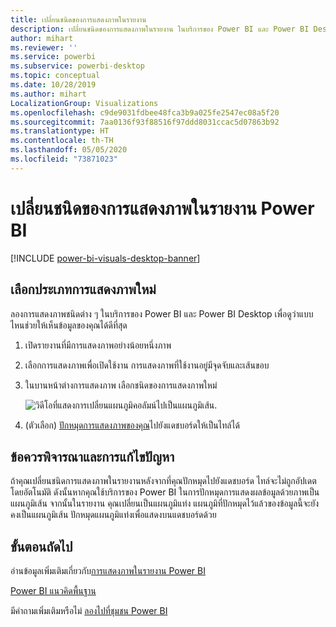 ```yaml
---
title: เปลี่ยนชนิดของการแสดงภาพในรายงาน
description: เปลี่ยนชนิดของการแสดงภาพในรายงาน ในบริการของ Power BI และ Power BI Desktop
author: mihart
ms.reviewer: ''
ms.service: powerbi
ms.subservice: powerbi-desktop
ms.topic: conceptual
ms.date: 10/28/2019
ms.author: mihart
LocalizationGroup: Visualizations
ms.openlocfilehash: c9de9031fdbee48fca3b9a025fe2547ec08a5f20
ms.sourcegitcommit: 7aa0136f93f88516f97ddd8031ccac5d07863b92
ms.translationtype: HT
ms.contentlocale: th-TH
ms.lasthandoff: 05/05/2020
ms.locfileid: "73871023"
---
```

# <a name="change-the-type-of-visualization-in-a-power-bi-report"></a>เปลี่ยนชนิดของการแสดงภาพในรายงาน Power BI

[!INCLUDE [power-bi-visuals-desktop-banner](../includes/power-bi-visuals-desktop-banner.md)]

## <a name="select-a-new-visualization-type"></a>เลือกประเภทการแสดงภาพใหม่

ลองการแสดงภาพชนิดต่าง ๆ ในบริการของ Power BI และ Power BI Desktop เพื่อดูว่าแบบไหนช่วยให้เห็นข้อมูลของคุณได้ดีที่สุด 

1. เปิดรายงานที่มีการแสดงภาพอย่างน้อยหนึ่งภาพ   
2. เลือกการแสดงภาพเพื่อเปิดใช้งาน การแสดงภาพที่ใช้งานอยู่มีจุดจับและเส้นขอบ    
3. ในบานหน้าต่างการแสดงภาพ เลือกชนิดของการแสดงภาพใหม่ 
   
   ![วิดีโอที่แสดงการเปลี่ยนแผนภูมิคอลัมน์ไปเป็นแผนภูมิเส้น](media/power-bi-report-change-visualization-type/change-viz/change-viz.gif).
4. (ตัวเลือก) [ปักหมุดการแสดงภาพของคุณ](../service-dashboard-pin-tile-from-report.md)ไปยังแดชบอร์ดให้เป็นไทล์ได้ 

## <a name="considerations-and-troubleshooting"></a>ข้อควรพิจารณาและการแก้ไขปัญหา
ถ้าคุณเปลี่ยนชนิดการแสดงภาพในรายงานหลังจากที่คุณปักหมุดไปยังแดชบอร์ด ไทล์จะไม่ถูกอัปเดตโดยอัตโนมัติ ดังนั้นหากคุณใช้บริการของ Power BI ในการปักหมุดการแสดงผลข้อมูลด้วยภาพเป็นแผนภูมิเส้น จากนั้นในรายงาน คุณเปลี่ยนเป็นแผนภูมิแท่ง แผนภูมิที่ปักหมุดไว้แล้วของข้อมูลนี้จะยังคงเป็นแผนภูมิเส้น ปักหมุดแผนภูมิแท่งเพื่อแสดงบนแดชบอร์ดด้วย

## <a name="next-steps"></a>ขั้นตอนถัดไป
อ่านข้อมูลเพิ่มเติมเกี่ยวกับ[การแสดงภาพในรายงาน Power BI](power-bi-report-visualizations.md)

[Power BI แนวคิดพื้นฐาน](../consumer/end-user-basic-concepts.md)

มีคำถามเพิ่มเติมหรือไม่ [ลองไปที่ชุมชน Power BI](https://community.powerbi.com/)

